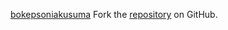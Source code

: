 [bokepsoniakusuma](https://bokepsoniakusuma.pages.dev)
Fork the [repository](https://github.com/tondigule) on GitHub.